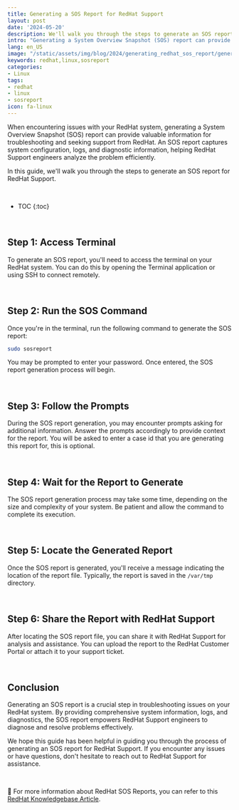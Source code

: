 ```yaml
---
title: Generating a SOS Report for RedHat Support
layout: post
date: '2024-05-20'
description: We'll walk you through the steps to generate an SOS report for RedHat Support.
intro: "Generating a System Overview Snapshot (SOS) report can provide valuable information for troubleshooting and seeking support from RedHat."
lang: en_US
image: "/static/assets/img/blog/2024/generating_redhat_sos_report/generating_redhat_sos_report.jpg"
keywords: redhat,linux,sosreport
categories:
- Linux
tags:
- redhat
- linux
- sosreport
icon: fa-linux
---
```


When encountering issues with your RedHat system, generating a System Overview Snapshot (SOS) report can provide valuable information for troubleshooting and seeking support from RedHat. An SOS report captures system configuration, logs, and diagnostic information, helping RedHat Support engineers analyze the problem efficiently.

In this guide, we'll walk you through the steps to generate an SOS report for RedHat Support.

<br>

* TOC 
{:toc}

<br>

## Step 1: Access Terminal

To generate an SOS report, you'll need to access the terminal on your RedHat system. You can do this by opening the Terminal application or using SSH to connect remotely.

<br>

## Step 2: Run the SOS Command

Once you're in the terminal, run the following command to generate the SOS report:

```bash
sudo sosreport
```

You may be prompted to enter your password. Once entered, the SOS report generation process will begin.

<br>

## Step 3: Follow the Prompts
During the SOS report generation, you may encounter prompts asking for additional information. Answer the prompts accordingly to provide context for the report. You will be asked to enter a case id that you are generating this report for, this is optional.

<br>

## Step 4: Wait for the Report to Generate
The SOS report generation process may take some time, depending on the size and complexity of your system. Be patient and allow the command to complete its execution.

<br>

## Step 5: Locate the Generated Report
Once the SOS report is generated, you'll receive a message indicating the location of the report file. Typically, the report is saved in the `/var/tmp` directory.

<br>

## Step 6: Share the Report with RedHat Support
After locating the SOS report file, you can share it with RedHat Support for analysis and assistance. You can upload the report to the RedHat Customer Portal or attach it to your support ticket.

<br>

## Conclusion
Generating an SOS report is a crucial step in troubleshooting issues on your RedHat system. By providing comprehensive system information, logs, and diagnostics, the SOS report empowers RedHat Support engineers to diagnose and resolve problems effectively.

We hope this guide has been helpful in guiding you through the process of generating an SOS report for RedHat Support. If you encounter any issues or have questions, don't hesitate to reach out to RedHat Support for assistance.

<br>

📝 For more information about RedHat SOS Reports, you can refer to this [RedHat Knowledgebase Article](https://access.redhat.com/solutions/3592). 